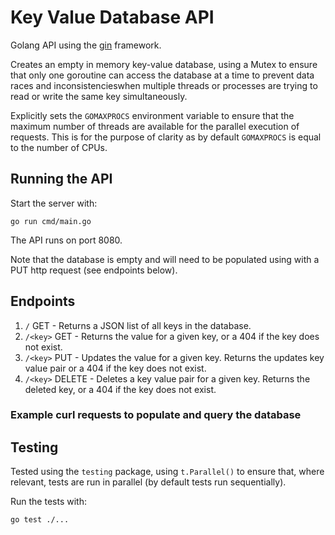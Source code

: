 # Key Value Database API

Golang API using the [gin](https://gin-gonic.com/) framework.

Creates an empty in memory key-value database, using a Mutex to ensure that only one goroutine can access the database at a time to prevent data races and inconsistencieswhen multiple threads or processes are trying to read or write the same key simultaneously.

Explicitly sets the `GOMAXPROCS` environment variable to ensure that the maximum number of threads are available for the parallel execution of requests.  This is for the purpose of clarity as by default `GOMAXPROCS` is equal to the number of CPUs.

## Running the API
Start the server with: 

`go run cmd/main.go`

The API runs on port 8080.

Note that the database is empty and will need to be populated using with a PUT http request (see endpoints below).

## Endpoints

1. `/` GET - Returns a JSON list of all keys in the database.
2. `/<key>` GET - Returns the value for a given key, or a 404 if the key does not exist.
3. `/<key>` PUT - Updates the value for a given key.  Returns the updates key value pair or a 404 if the key does not exist.
4. `/<key>` DELETE - Deletes a key value pair for a given key.  Returns the deleted key, or a 404 if the key does not exist.

### Example curl requests to populate and query the database

## Testing

Tested using the `testing` package, using `t.Parallel()` to ensure that, where relevant, tests are run in parallel (by default tests run sequentially).  

Run the tests with:

`go test ./...`



